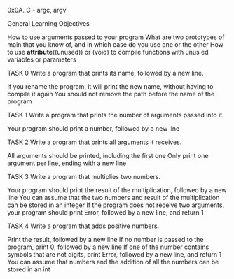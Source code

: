 0x0A. C - argc, argv

General Learning Objectives

How to use arguments passed to your program
What are two prototypes of main that you know of, and in which case do you     use one or the other
How to use __attribute__((unused)) or (void) to compile functions with unus    ed variables or parameters

TASK 0 Write a program that prints its name, followed by a new line.

If you rename the program, it will print the new name, without having to compile it again
You should not remove the path before the name of the program

TASK 1 Write a program that prints the number of arguments passed into it.

Your program should print a number, followed by a new line

TASK 2 Write a program that prints all arguments it receives.

All arguments should be printed, including the first one
Only print one argument per line, ending with a new line

TASK 3 Write a program that multiplies two numbers.

Your program should print the result of the multiplication, followed by a new line
You can assume that the two numbers and result of the multiplication can be stored in an integer
If the program does not receive two arguments, your program should print Error, followed by a new line, and return 1

TASK 4 Write a program that adds positive numbers.

Print the result, followed by a new line
If no number is passed to the program, print 0, followed by a new line
If one of the number contains symbols that are not digits, print Error, followed by a new line, and return 1
You can assume that numbers and the addition of all the numbers can be stored in an int

